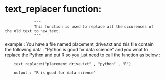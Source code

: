 # text_replacer function:
                 """
                 This function is used to replace all the occurences of the old text to new_text.
                 """   
example :
         You have a file named placement_drive.txt and this file contain the following data :
         "Python is good for data science"
          and you wnat to replace the Python and put R so you just need to call the function as below :
      
        text_replacer("placement_drive.txt" , "python" , "R")
      
        output : "R is good for data science"
        

            
